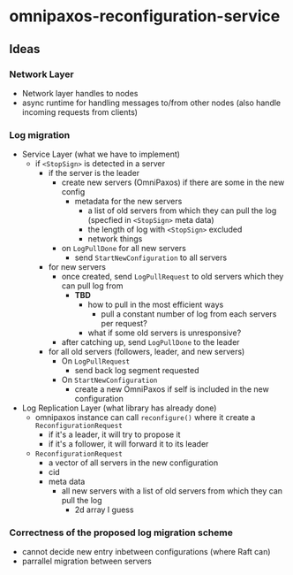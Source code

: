 # omnipaxos-reconfiguration-service

## Ideas
### Network Layer
 - Network layer handles to nodes
 - async runtime for handling messages to/from other nodes (also handle incoming requests from clients)

### Log migration
 - Service Layer (what we have to implement)
    - if `<StopSign>` is detected in a server
       - if the server is the leader
          - create new servers (OmniPaxos) if there are some in the new config
             - metadata for the new servers
                - a list of old servers from which they can pull the log (specfied in `<StopSign>` meta data)
                - the length of log with `<StopSign>` excluded
                - network things
          - on `LogPullDone` for all new servers
             - send `StartNewConfiguration` to all servers
       - for new servers
          - once created, send `LogPullRequest` to old servers which they can pull log from
             - **TBD**
                - how to pull in the most efficient ways
                   - pull a constant number of log from each servers per request?
                - what if some old servers is unresponsive?
          - after catching up, send `LogPullDone` to the leader
       - for all old servers (followers, leader, and new servers)
          - On `LogPullRequest`
             - send back log segment requested
          - On `StartNewConfiguration`
             - create a new OmniPaxos if self is included in the new configuration
 - Log Replication Layer (what library has already done)
    - omnipaxos instance can call `reconfigure()` where it create a `ReconfigurationRequest` 
       - if it's a leader, it will try to propose it 
       - if it's a follower, it will forward it to its leader
    - `ReconfigurationRequest`
       - a vector of all servers in the new configuration
       - cid
       - meta data
          - all new servers with a list of old servers from which they can pull the log
             - 2d array I guess

### Correctness of the proposed log migration scheme
 - cannot decide new entry inbetween configurations (where Raft can)
 - parrallel migration between servers

